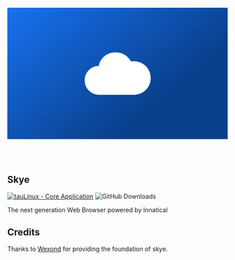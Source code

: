 <p align="center">
  <img src="./banner.png" alt="Skye logo" />
</p>

<br>
<br>

## Skye

[![tauLinux - Core Application](https://img.shields.io/badge/tauLinux-Core_Application-915cee?logo=Linux+Containers&logoColor=white)](https://)
![GitHub Downloads](https://img.shields.io/github/downloads/A-da-m/AppleMusicPresence/total?color=%23497FFF&label=Downloads)

The next generation Web Browser powered by Innatical

## Credits

Thanks to [Wexond](https://github.com/wexond) for providing the foundation of skye.
